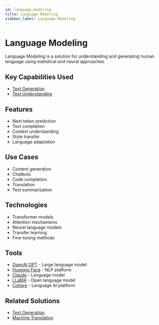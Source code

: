 ```yaml
---
id: language-modeling
title: Language Modeling
sidebar_label: Language Modeling
---
```


# Language Modeling

Language Modeling is a solution for understanding and generating human language using statistical and neural approaches.

## Key Capabilities Used

- [Text Generation](../capabilities/text-generation)
- [Text Understanding](../capabilities/text-understanding)

## Features

- Next token prediction
- Text completion
- Context understanding
- Style transfer
- Language adaptation

## Use Cases

- Content generation
- Chatbots
- Code completion
- Translation
- Text summarization

## Technologies

- Transformer models
- Attention mechanisms
- Neural language models
- Transfer learning
- Fine-tuning methods

## Tools

- [OpenAI GPT](../tools/gpt) - Large language model
- [Hugging Face](../tools/hugging-face) - NLP platform
- [Claude](../tools/claude) - Language model
- [LLaMA](../tools/llama) - Open language model
- [Cohere](../tools/cohere) - Language AI platform

## Related Solutions

- [Text Generation](./text-generation)
- [Machine Translation](./machine-translation)
